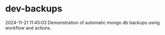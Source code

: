 # dev-backups
2024-11-21 11:45:03 Demonstration of automatic mongo db backups using workflow and actions.
